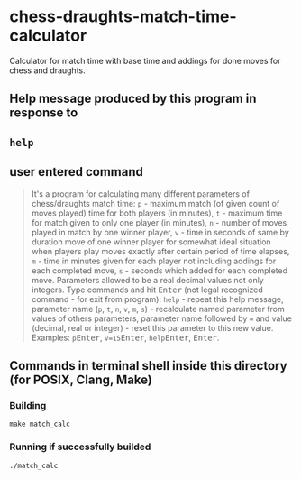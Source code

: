 # chess-draughts-match-time-calculator
Calculator for match time with base time and addings for done moves for chess and draughts.
## Help message produced by this program in response to
## `help`
## user entered command
> It's a program for calculating many different parameters of chess/draughts match time: `p` - maximum match (of given count of moves played) time for both players (in minutes), `t` - maximum time for match given to only one player (in minutes), `n` - number of moves played in match by one winner player, `v` - time in seconds of same by duration move of one winner player for somewhat ideal situation when players play moves exactly after certain period of time elapses, `m` - time in minutes given for each player not including addings for each completed move, `s` - seconds which added for each completed move. Parameters allowed to be a real decimal values not only integers. Type commands and hit <kbd>Enter</kbd> (not legal recognized command - for exit from program): `help` - repeat this help message, parameter name (`p`, `t`, `n`, `v`, `m`, `s`) - recalculate named parameter from values of others parameters, parameter name followed by `=` and value (decimal, real or integer) - reset this parameter to this new value. Examples: `p`<kbd>Enter</kbd>, `v=15`<kbd>Enter</kbd>, `help`<kbd>Enter</kbd>, <kbd>Enter</kbd>.
## Commands in terminal shell inside this directory (for POSIX, Clang, Make)
### Building
```shell
make match_calc
```
### Running if successfully builded
```shell
./match_calc
```